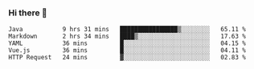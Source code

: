 ### Hi there 👋

<!--
**urzz/urzz** is a ✨ _special_ ✨ repository because its `README.md` (this file) appears on your GitHub profile.

Here are some ideas to get you started:

- 🔭 I’m currently working on ...
- 🌱 I’m currently learning ...
- 👯 I’m looking to collaborate on ...
- 🤔 I’m looking for help with ...
- 💬 Ask me about ...
- 📫 How to reach me: ...
- 😄 Pronouns: ...
- ⚡ Fun fact: ...
-->

<!--START_SECTION:waka-->
```text
Java           9 hrs 31 mins   ████████████████▒░░░░░░░░   65.11 % 
Markdown       2 hrs 34 mins   ████▒░░░░░░░░░░░░░░░░░░░░   17.63 % 
YAML           36 mins         █░░░░░░░░░░░░░░░░░░░░░░░░   04.15 % 
Vue.js         36 mins         █░░░░░░░░░░░░░░░░░░░░░░░░   04.11 % 
HTTP Request   24 mins         ▓░░░░░░░░░░░░░░░░░░░░░░░░   02.83 % 
```
<!--END_SECTION:waka-->
